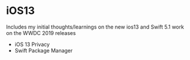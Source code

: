 # iOS13



<Head>
Includes my initial thoughts/learnings on the new ios13 and Swift 5.1 work on the WWDC 2019 releases  
</Head>


- iOS 13 Privacy 
- Swift Package Manager

